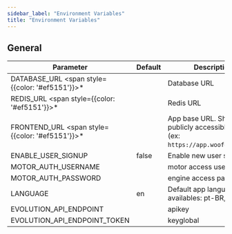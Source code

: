 ```yaml
---
sidebar_label: "Environment Variables"
title: "Environment Variables"
---
```


## General

| Parameter | Default | Description |
| ------ | ------ | ------ |
| DATABASE_URL <span style={{color: '#ef5151'}}>\*</span> |  | Database URL  |
| REDIS_URL <span style={{color: '#ef5151'}}>\*</span> |  | Redis URL|
| FRONTEND_URL <span style={{color: '#ef5151'}}>\*</span> |  | App base URL. Should be publicly accessible URL (ex: `https://app.woofedcrm.com`) |
| ENABLE_USER_SIGNUP | false | Enable new user sign ups. |
| MOTOR_AUTH_USERNAME |  | motor access user |
| MOTOR_AUTH_PASSWORD |  | engine access password |
| LANGUAGE  | en | Default app language, availables: pt-BR, es, en |
| EVOLUTION_API_ENDPOINT  |  | apikey |
| EVOLUTION_API_ENDPOINT_TOKEN  |  | keyglobal |
